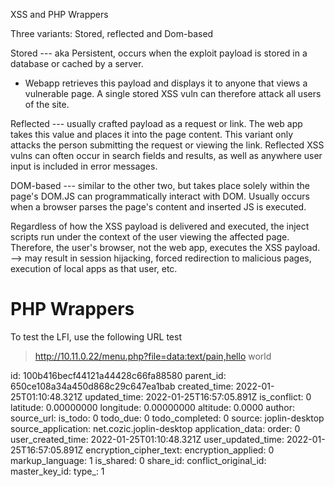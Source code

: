 XSS and PHP Wrappers

Three variants: Stored, reflected and Dom-based

Stored --- aka Persistent, occurs when the exploit payload is stored in a database or cached by a server.

- Webapp retrieves this payload and displays it to anyone that views a vulnerable page. A single stored XSS vuln can therefore attack all users of the site.

Reflected --- usually crafted payload as a request or link. The web app takes this value and places it into the page content. This variant only attacks the person submitting the request or viewing the link. Reflected XSS vulns can often occur in search fields and results, as well as anywhere user input is included in error messages.

DOM-based --- similar to the other two, but takes place solely within the page's DOM.JS can programmatically interact with DOM. Usually occurs when a browser parses the page's content and inserted JS is executed.

Regardless of how the XSS payload is delivered and executed, the inject scripts run under the context of the user viewing the affected page. Therefore, the user's browser, not the web app, executes the XSS payload. --> may result in session hijacking, forced redirection to malicious pages, execution of local apps as that user, etc.

# PHP Wrappers

To test the LFI, use the following URL test

> http://10.11.0.22/menu.php?file=data:text/pain,hello world

id: 100b416becf44121a44428c66fa88580
parent_id: 650ce108a34a450d868c29c647ea1bab
created_time: 2022-01-25T01:10:48.321Z
updated_time: 2022-01-25T16:57:05.891Z
is_conflict: 0
latitude: 0.00000000
longitude: 0.00000000
altitude: 0.0000
author: 
source_url: 
is_todo: 0
todo_due: 0
todo_completed: 0
source: joplin-desktop
source_application: net.cozic.joplin-desktop
application_data: 
order: 0
user_created_time: 2022-01-25T01:10:48.321Z
user_updated_time: 2022-01-25T16:57:05.891Z
encryption_cipher_text: 
encryption_applied: 0
markup_language: 1
is_shared: 0
share_id: 
conflict_original_id: 
master_key_id: 
type_: 1